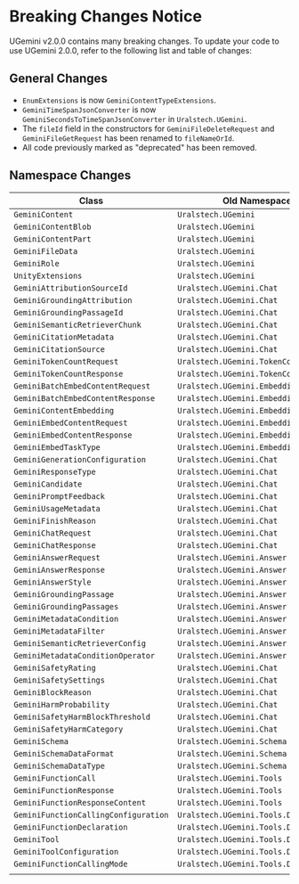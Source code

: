# Breaking Changes Notice

UGemini v2.0.0 contains many breaking changes. To update your code to use UGemini 2.0.0,
refer to the following list and table of changes:

## General Changes
- `EnumExtensions` is now `GeminiContentTypeExtensions`.
- `GeminiTimeSpanJsonConverter` is now `GeminiSecondsToTimeSpanJsonConverter` in `Uralstech.UGemini`.
- The `fileId` field in the constructors for `GeminiFileDeleteRequest` and `GeminiFileGetRequest` has been renamed to `fileNameOrId`.
- All code previously marked as "deprecated" has been removed.

## Namespace Changes

| Class                                 | Old Namespace                             | New Namespace                                                             |
|-----------                            |---------------                            |---------------                                                            |
| `GeminiContent`                       | `Uralstech.UGemini`                       | `Uralstech.UGemini.Models.Content`                                        |
| `GeminiContentBlob`                   | `Uralstech.UGemini`                       | `Uralstech.UGemini.Models.Content`                                        |
| `GeminiContentPart`                   | `Uralstech.UGemini`                       | `Uralstech.UGemini.Models.Content`                                        |
| `GeminiFileData`                      | `Uralstech.UGemini`                       | `Uralstech.UGemini.Models.Content`                                        |
| `GeminiRole`                          | `Uralstech.UGemini`                       | `Uralstech.UGemini.Models.Content`                                        |
| `UnityExtensions`                     | `Uralstech.UGemini`                       | `Uralstech.UGemini.Models.Content`                                        |
| `GeminiAttributionSourceId`           | `Uralstech.UGemini.Chat`                  | `Uralstech.UGemini.Models.Content.Attribution`                            |
| `GeminiGroundingAttribution`          | `Uralstech.UGemini.Chat`                  | `Uralstech.UGemini.Models.Content.Attribution`                            |
| `GeminiGroundingPassageId`            | `Uralstech.UGemini.Chat`                  | `Uralstech.UGemini.Models.Content.Attribution`                            |
| `GeminiSemanticRetrieverChunk`        | `Uralstech.UGemini.Chat`                  | `Uralstech.UGemini.Models.Content.Attribution`                            |
| `GeminiCitationMetadata`              | `Uralstech.UGemini.Chat`                  | `Uralstech.UGemini.Models.Content.Citation`                               |
| `GeminiCitationSource`                | `Uralstech.UGemini.Chat`                  | `Uralstech.UGemini.Models.Content.Citation`                               |
| `GeminiTokenCountRequest`             | `Uralstech.UGemini.TokenCounting`         | `Uralstech.UGemini.Models.CountTokens`                                    |
| `GeminiTokenCountResponse`            | `Uralstech.UGemini.TokenCounting`         | `Uralstech.UGemini.Models.CountTokens`                                    |
| `GeminiBatchEmbedContentRequest`      | `Uralstech.UGemini.Embedding`             | `Uralstech.UGemini.Models.Embedding`                                      |
| `GeminiBatchEmbedContentResponse`     | `Uralstech.UGemini.Embedding`             | `Uralstech.UGemini.Models.Embedding`                                      |
| `GeminiContentEmbedding`              | `Uralstech.UGemini.Embedding`             | `Uralstech.UGemini.Models.Embedding`                                      |
| `GeminiEmbedContentRequest`           | `Uralstech.UGemini.Embedding`             | `Uralstech.UGemini.Models.Embedding`                                      |
| `GeminiEmbedContentResponse`          | `Uralstech.UGemini.Embedding`             | `Uralstech.UGemini.Models.Embedding`                                      |
| `GeminiEmbedTaskType`                 | `Uralstech.UGemini.Embedding`             | `Uralstech.UGemini.Models.Embedding`                                      |
| `GeminiGenerationConfiguration`       | `Uralstech.UGemini.Chat`                  | `Uralstech.UGemini.Models.Generation`                                     |
| `GeminiResponseType`                  | `Uralstech.UGemini.Chat`                  | `Uralstech.UGemini.Models.Generation`                                     |
| `GeminiCandidate`                     | `Uralstech.UGemini.Chat`                  | `Uralstech.UGemini.Models.Generation.Candidate`                           |
| `GeminiPromptFeedback`                | `Uralstech.UGemini.Chat`                  | `Uralstech.UGemini.Models.Generation.Candidate`                           |
| `GeminiUsageMetadata`                 | `Uralstech.UGemini.Chat`                  | `Uralstech.UGemini.Models.Generation.Candidate`                           |
| `GeminiFinishReason`                  | `Uralstech.UGemini.Chat`                  | `Uralstech.UGemini.Models.Generation.Candidate`                           |
| `GeminiChatRequest`                   | `Uralstech.UGemini.Chat`                  | `Uralstech.UGemini.Models.Generation.Chat`                                |
| `GeminiChatResponse`                  | `Uralstech.UGemini.Chat`                  | `Uralstech.UGemini.Models.Generation.Chat`                                |
| `GeminiAnswerRequest`                 | `Uralstech.UGemini.Answer`                | `Uralstech.UGemini.Models.Generation.QuestionAnswering`                   |
| `GeminiAnswerResponse`                | `Uralstech.UGemini.Answer`                | `Uralstech.UGemini.Models.Generation.QuestionAnswering`                   |
| `GeminiAnswerStyle`                   | `Uralstech.UGemini.Answer`                | `Uralstech.UGemini.Models.Generation.QuestionAnswering`                   |
| `GeminiGroundingPassage`              | `Uralstech.UGemini.Answer`                | `Uralstech.UGemini.Models.Generation.QuestionAnswering.Grounding`         |
| `GeminiGroundingPassages`             | `Uralstech.UGemini.Answer`                | `Uralstech.UGemini.Models.Generation.QuestionAnswering.Grounding`         |
| `GeminiMetadataCondition`             | `Uralstech.UGemini.Answer`                | `Uralstech.UGemini.Models.Generation.QuestionAnswering.SemanticRetriever` |
| `GeminiMetadataFilter`                | `Uralstech.UGemini.Answer`                | `Uralstech.UGemini.Models.Generation.QuestionAnswering.SemanticRetriever` |
| `GeminiSemanticRetrieverConfig`       | `Uralstech.UGemini.Answer`                | `Uralstech.UGemini.Models.Generation.QuestionAnswering.SemanticRetriever` |
| `GeminiMetadataConditionOperator`     | `Uralstech.UGemini.Answer`                | `Uralstech.UGemini.Models.Generation.QuestionAnswering.SemanticRetriever` |
| `GeminiSafetyRating`                  | `Uralstech.UGemini.Chat`                  | `Uralstech.UGemini.Models.Generation.Safety`                              |
| `GeminiSafetySettings`                | `Uralstech.UGemini.Chat`                  | `Uralstech.UGemini.Models.Generation.Safety`                              |
| `GeminiBlockReason`                   | `Uralstech.UGemini.Chat`                  | `Uralstech.UGemini.Models.Generation.Safety`                              |
| `GeminiHarmProbability`               | `Uralstech.UGemini.Chat`                  | `Uralstech.UGemini.Models.Generation.Safety`                              |
| `GeminiSafetyHarmBlockThreshold`      | `Uralstech.UGemini.Chat`                  | `Uralstech.UGemini.Models.Generation.Safety`                              |
| `GeminiSafetyHarmCategory`            | `Uralstech.UGemini.Chat`                  | `Uralstech.UGemini.Models.Generation.Safety`                              |
| `GeminiSchema`                        | `Uralstech.UGemini.Schema`                | `Uralstech.UGemini.Models.Generation.Schema`                              |
| `GeminiSchemaDataFormat`              | `Uralstech.UGemini.Schema`                | `Uralstech.UGemini.Models.Generation.Schema`                              |
| `GeminiSchemaDataType`                | `Uralstech.UGemini.Schema`                | `Uralstech.UGemini.Models.Generation.Schema`                              |
| `GeminiFunctionCall`                  | `Uralstech.UGemini.Tools`                 | `Uralstech.UGemini.Models.Generation.Tools`                               |
| `GeminiFunctionResponse`              | `Uralstech.UGemini.Tools`                 | `Uralstech.UGemini.Models.Generation.Tools`                               |
| `GeminiFunctionResponseContent`       | `Uralstech.UGemini.Tools`                 | `Uralstech.UGemini.Models.Generation.Tools`                               |
| `GeminiFunctionCallingConfiguration`  | `Uralstech.UGemini.Tools.Declaration`     | `Uralstech.UGemini.Models.Generation.Tools.Declaration`                   |
| `GeminiFunctionDeclaration`           | `Uralstech.UGemini.Tools.Declaration`     | `Uralstech.UGemini.Models.Generation.Tools.Declaration`                   |
| `GeminiTool`                          | `Uralstech.UGemini.Tools.Declaration`     | `Uralstech.UGemini.Models.Generation.Tools.Declaration`                   |
| `GeminiToolConfiguration`             | `Uralstech.UGemini.Tools.Declaration`     | `Uralstech.UGemini.Models.Generation.Tools.Declaration`                   |
| `GeminiFunctionCallingMode`           | `Uralstech.UGemini.Tools.Declaration`     | `Uralstech.UGemini.Models.Generation.Tools.Declaration`                   |
|                                       |                                           |                                                                           |